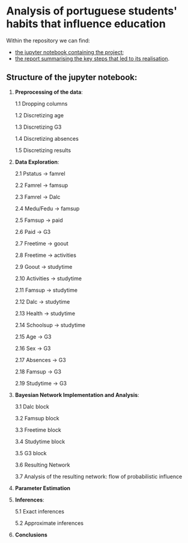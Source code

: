# Analysis of portuguese students' habits that influence education
Within the repository we can find:
- [the jupyter notebook containing the project](https://github.com/matteonestola/FAIKR3/blob/8fef56d578530d8a40ae613abd5746c0ddee9829/BayesianModel_Albarello_Nestola.ipynb);
- [the report summarising the key steps that led to its realisation](https://github.com/matteonestola/FAIKR3/blob/d26dea70c274b2558bd718b737d01ea76f93d7eb/REPORT_Albarello_Nestola.pdf).

## Structure of the jupyter notebook:

1. **Preprocessing of the data**:

    1.1 Dropping columns

    1.2 Discretizing age

    1.3 Discretizing G3

    1.4 Discretizing absences

    1.5 Discretizing results

2. **Data Exploration**:

    2.1 Pstatus &#8594; famrel

    2.2 Famrel &#8594; famsup

    2.3 Famrel &#8594; Dalc

    2.4 Medu/Fedu &#8594; famsup

    2.5 Famsup &#8594; paid

    2.6 Paid &#8594; G3

    2.7 Freetime &#8594; goout

    2.8 Freetime &#8594; activities

    2.9 Goout &#8594; studytime

    2.10 Activities &#8594; studytime

    2.11 Famsup &#8594; studytime

    2.12 Dalc &#8594; studytime

    2.13 Health &#8594; studytime

    2.14 Schoolsup &#8594; studytime

    2.15 Age &#8594; G3

    2.16 Sex &#8594; G3

    2.17 Absences &#8594; G3

    2.18 Famsup &#8594; G3

    2.19 Studytime &#8594; G3

3. **Bayesian Network Implementation and Analysis**:

    3.1 Dalc block

    3.2 Famsup block

    3.3 Freetime block

    3.4 Studytime block

    3.5 G3 block

    3.6 Resulting Network

    3.7 Analysis of the resulting network: flow of probabilistic influence

4. **Parameter Estimation**

5. **Inferences**:

    5.1 Exact inferences

    5.2 Approximate inferences

6. **Conclusions**
